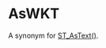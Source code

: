 # AsWKT

A synonym for [ST_AsText()](/sql-statements-structure/geographic-geometric-features/wkt/st_astext).